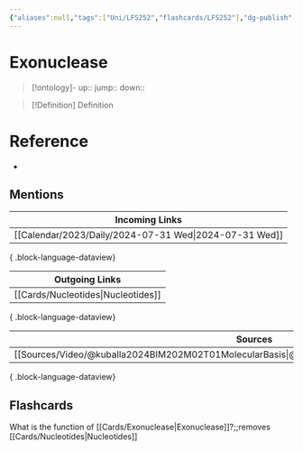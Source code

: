 ```yaml
---
{"aliases":null,"tags":["Uni/LFS252","flashcards/LFS252"],"dg-publish":true,"permalink":"/cards/exonuclease/","dgPassFrontmatter":true}
---
```


# Exonuclease

> [!ontology]-
> up:: 
> jump:: 
> down:: 

> [!Definition] Definition

# Reference

- 

## Mentions

| Incoming Links                                            |
| --------------------------------------------------------- |
| [[Calendar/2023/Daily/2024-07-31 Wed\|2024-07-31 Wed]] |

{ .block-language-dataview}

| Outgoing Links                        |
| ------------------------------------- |
| [[Cards/Nucleotides\|Nucleotides]] |

{ .block-language-dataview}

| Sources                                                                                             |
| --------------------------------------------------------------------------------------------------- |
| [[Sources/Video/@kuballa2024BIM202M02T01MolecularBasis\|@kuballa2024BIM202M02T01MolecularBasis]] |

{ .block-language-dataview}

## Flashcards

What is the function of [[Cards/Exonuclease\|Exonuclease]]?;;removes [[Cards/Nucleotides\|Nucleotides]]